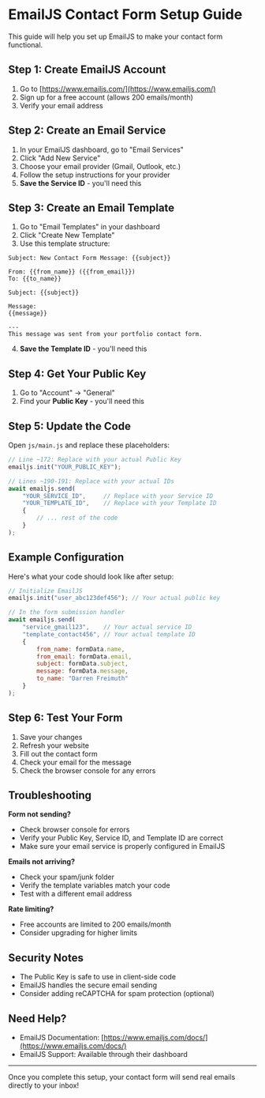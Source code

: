 # EmailJS Contact Form Setup Guide

This guide will help you set up EmailJS to make your contact form functional.

## Step 1: Create EmailJS Account

1. Go to [https://www.emailjs.com/](https://www.emailjs.com/)
2. Sign up for a free account (allows 200 emails/month)
3. Verify your email address

## Step 2: Create an Email Service

1. In your EmailJS dashboard, go to "Email Services"
2. Click "Add New Service"
3. Choose your email provider (Gmail, Outlook, etc.)
4. Follow the setup instructions for your provider
5. **Save the Service ID** - you'll need this

## Step 3: Create an Email Template

1. Go to "Email Templates" in your dashboard
2. Click "Create New Template"
3. Use this template structure:

```
Subject: New Contact Form Message: {{subject}}

From: {{from_name}} ({{from_email}})
To: {{to_name}}

Subject: {{subject}}

Message:
{{message}}

---
This message was sent from your portfolio contact form.
```

4. **Save the Template ID** - you'll need this

## Step 4: Get Your Public Key

1. Go to "Account" → "General"
2. Find your **Public Key** - you'll need this

## Step 5: Update the Code

Open `js/main.js` and replace these placeholders:

```javascript
// Line ~172: Replace with your actual Public Key
emailjs.init("YOUR_PUBLIC_KEY");

// Lines ~190-191: Replace with your actual IDs
await emailjs.send(
    "YOUR_SERVICE_ID",     // Replace with your Service ID
    "YOUR_TEMPLATE_ID",    // Replace with your Template ID
    {
        // ... rest of the code
    }
);
```

## Example Configuration

Here's what your code should look like after setup:

```javascript
// Initialize EmailJS
emailjs.init("user_abc123def456"); // Your actual public key

// In the form submission handler
await emailjs.send(
    "service_gmail123",    // Your actual service ID
    "template_contact456", // Your actual template ID
    {
        from_name: formData.name,
        from_email: formData.email,
        subject: formData.subject,
        message: formData.message,
        to_name: "Darren Freimuth"
    }
);
```

## Step 6: Test Your Form

1. Save your changes
2. Refresh your website
3. Fill out the contact form
4. Check your email for the message
5. Check the browser console for any errors

## Troubleshooting

**Form not sending?**
- Check browser console for errors
- Verify your Public Key, Service ID, and Template ID are correct
- Make sure your email service is properly configured in EmailJS

**Emails not arriving?**
- Check your spam/junk folder
- Verify the template variables match your code
- Test with a different email address

**Rate limiting?**
- Free accounts are limited to 200 emails/month
- Consider upgrading for higher limits

## Security Notes

- The Public Key is safe to use in client-side code
- EmailJS handles the secure email sending
- Consider adding reCAPTCHA for spam protection (optional)

## Need Help?

- EmailJS Documentation: [https://www.emailjs.com/docs/](https://www.emailjs.com/docs/)
- EmailJS Support: Available through their dashboard

---

Once you complete this setup, your contact form will send real emails directly to your inbox!
